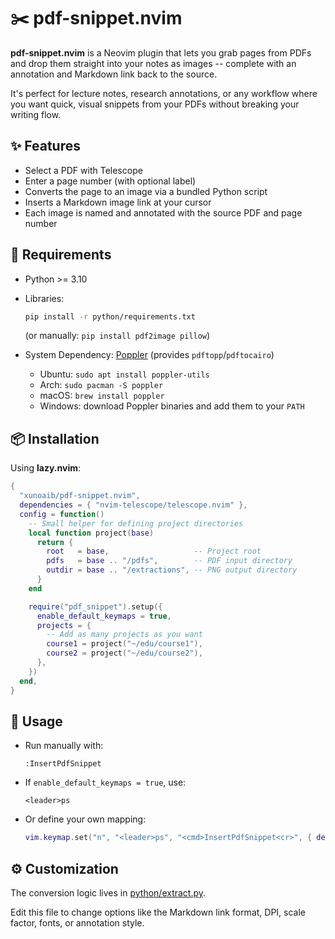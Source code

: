 # ✂️ pdf-snippet.nvim

**pdf-snippet.nvim** is a Neovim plugin that lets you grab pages from PDFs and
drop them straight into your notes as images -- complete with an annotation
and Markdown link back to the source.

It's perfect for lecture notes, research annotations, or any workflow where
you want quick, visual snippets from your PDFs without breaking your writing
flow.

## ✨ Features

- Select a PDF with Telescope
- Enter a page number (with optional label)
- Converts the page to an image via a bundled Python script
- Inserts a Markdown image link at your cursor
- Each image is named and annotated with the source PDF and page number

## 🐍 Requirements

- Python >= 3.10
- Libraries:

  ```bash
  pip install -r python/requirements.txt
  ```
  (or manually: `pip install pdf2image pillow`)

- System Dependency: [Poppler](https://poppler.freedesktop.org) (provides `pdftopp`/`pdftocairo`)

    - Ubuntu: `sudo apt install poppler-utils`
    - Arch: `sudo pacman -S poppler`
    - macOS: `brew install poppler`
    - Windows: download Poppler binaries and add them to your `PATH`

## 📦 Installation

Using **lazy.nvim**:

```lua
{
  "xunoaib/pdf-snippet.nvim",
  dependencies = { "nvim-telescope/telescope.nvim" },
  config = function()
    -- Small helper for defining project directories
    local function project(base)
      return {
        root   = base,                   -- Project root
        pdfs   = base .. "/pdfs",        -- PDF input directory
        outdir = base .. "/extractions", -- PNG output directory
      }
    end

    require("pdf_snippet").setup({
      enable_default_keymaps = true,
      projects = {
        -- Add as many projects as you want
        course1 = project("~/edu/course1"),
        course2 = project("~/edu/course2"),
      },
    })
  end,
}
```

## 🚀 Usage

- Run manually with:

  ```
  :InsertPdfSnippet
  ```
- If `enable_default_keymaps = true`, use:

  ```
  <leader>ps
  ```
- Or define your own mapping:

  ```lua
  vim.keymap.set("n", "<leader>ps", "<cmd>InsertPdfSnippet<cr>", { desc = "Insert PDF Snippet" })
  ```


## ⚙️ Customization

The conversion logic lives in [python/extract.py](python/extract.py).

Edit this file to change options like the Markdown link format, DPI, scale factor, fonts, or annotation style.
